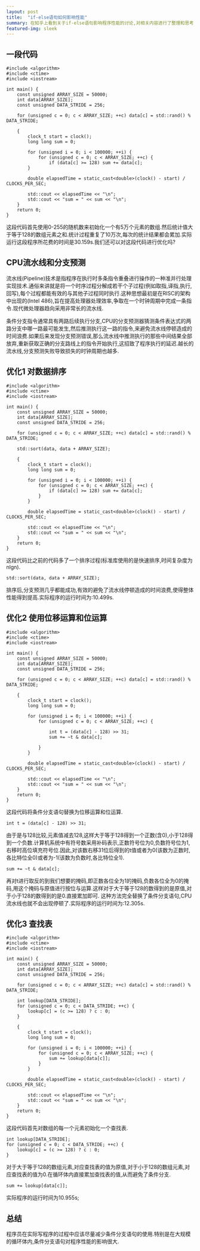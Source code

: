```yaml
---
layout: post
title:  "if-else语句如何影响性能"
summary: 在知乎上看到关于if-else语句影响程序性能的讨论,对相关内容进行了整理和思考.
featured-img: sleek
---
```


## 一段代码 ##
```
#include <algorithm>
#include <ctime>
#include <iostream>

int main() {
    const unsigned ARRAY_SIZE = 50000;
    int data[ARRAY_SIZE];
    const unsigned DATA_STRIDE = 256;

    for (unsigned c = 0; c < ARRAY_SIZE; ++c) data[c] = std::rand() % DATA_STRIDE;
    
    {
        clock_t start = clock();
        long long sum = 0;

        for (unsigned i = 0; i < 100000; ++i) {
            for (unsigned c = 0; c < ARRAY_SIZE; ++c) {
                if (data[c] >= 128) sum += data[c];
        }

        double elapsedTime = static_cast<double>(clock() - start) / CLOCKS_PER_SEC;

        std::cout << elapsedTime << "\n";
        std::cout << "sum = " << sum << "\n";
    }
    return 0;
}
```
这段代码首先使用0-255的随机数来初始化一个有5万个元素的数组.然后统计值大于等于128的数组元素之和.统计过程重复了10万次,每次的统计结果都会累加.实际运行这段程序所花费的时间是30.159s.我们还可以对这段代码进行优化吗?

## CPU流水线和分支预测 ##
流水线(Pipeline)技术是指程序在执行时多条指令重叠进行操作的一种准并行处理实现技术.通俗来讲就是将一个时序过程分解成若干个子过程(例如取指,译指,执行,回写),每个过程都能有效的与其他子过程同时执行.这种思想最初是在RISC的架构中出现的(Intel 486),旨在提高处理器处理效率,争取在一个时钟周期中完成一条指令.现代微处理器趋向采用非常长的流水线.

条件分支指令通常具有两路后续执行分支,CPU的分支预测器猜测条件表达式的两路分支中哪一路最可能发生,然后推测执行这一路的指令,来避免流水线停顿造成的时间浪费.如果后来发现分支预测错误,那么流水线中推测执行的那些中间结果全部放弃,重新获取正确的分支路线上的指令开始执行,这招致了程序执行的延迟.越长的流水线,分支预测失败导致损失的时钟周期也越多.

## 优化1 对数据排序 ##
```
#include <algorithm>
#include <ctime>
#include <iostream>

int main() {
    const unsigned ARRAY_SIZE = 50000;
    int data[ARRAY_SIZE];
    const unsigned DATA_STRIDE = 256;

    for (unsigned c = 0; c < ARRAY_SIZE; ++c) data[c] = std::rand() % DATA_STRIDE;

    std::sort(data, data + ARRAY_SIZE);

    {
        clock_t start = clock();
        long long sum = 0;

        for (unsigned i = 0; i < 100000; ++i) {
            for (unsigned c = 0; c < ARRAY_SIZE; ++c) {
                if (data[c] >= 128) sum += data[c];
            }
        }

        double elapsedTime = static_cast<double>(clock() - start) / CLOCKS_PER_SEC;

        std::cout << elapsedTime << "\n";
        std::cout << "sum = " << sum << "\n";
    }
    return 0;
}
```
这段代码比之前的代码多了一个排序过程(标准库使用的是快速排序,时间复杂度为nlgn).
```
std::sort(data, data + ARRAY_SIZE);
```
排序后,分支预测几乎都能成功,有效的避免了流水线停顿造成的时间浪费,使得整体性能得到提高.实际程序的运行时间为:10.499s.

## 优化2 使用位移运算和位运算 ##
```
#include <algorithm>
#include <ctime>
#include <iostream>

int main() {
    const unsigned ARRAY_SIZE = 50000;
    int data[ARRAY_SIZE];
    const unsigned DATA_STRIDE = 256;

    for (unsigned c = 0; c < ARRAY_SIZE; ++c) data[c] = std::rand() % DATA_STRIDE;
    
    {
        clock_t start = clock();
        long long sum = 0;

        for (unsigned i = 0; i < 100000; ++i) {
            for (unsigned c = 0; c < ARRAY_SIZE; ++c) {

                int t = (data[c] - 128) >> 31;
                sum += ~t & data[c];

            }
        }

        double elapsedTime = static_cast<double>(clock() - start) / CLOCKS_PER_SEC;

        std::cout << elapsedTime << "\n";
        std::cout << "sum = " << sum << "\n";
    }
    return 0;
}
```
这段代码将条件分支语句替换为位移运算和位运算.
```
int t = (data[c] - 128) >> 31;
```
由于是与128比较,元素值减去128,这样大于等于128得到一个正数(含0),小于128得到一个负数.计算机系统中有符号数采用补码表示,正数符号位为0,负数符号位为1,右移时高位填充符号位.因此,对该数右移31位后得到的t值或者为0(该数为正数时,各比特位全0)或者为-1(该数为负数时,各比特位全1).
```
sum += ~t & data[c];
```
再对t进行取反的到我们想要的掩码,即正数各位全为1的掩码,负数各位全为0的掩码,用这个掩码与原值进行按位与运算.这样对于大于等于128的数得到的是原值,对于小于128的数得到的是0.直接累加即可.
这种方法完全替换了条件分支语句,CPU流水线也就不会出现停顿了.实际程序的运行时间为:12.305s.

## 优化3 查找表 ##
```
#include <algorithm>
#include <ctime>
#include <iostream>

int main() {
    const unsigned ARRAY_SIZE = 50000;
    int data[ARRAY_SIZE];
    const unsigned DATA_STRIDE = 256;

    for (unsigned c = 0; c < ARRAY_SIZE; ++c) data[c] = std::rand() % DATA_STRIDE;

    int lookup[DATA_STRIDE];
    for (unsigned c = 0; c < DATA_STRIDE; ++c) {
        lookup[c] = (c >= 128) ? c : 0;
    }
    
    {
        clock_t start = clock();
        long long sum = 0;

        for (unsigned i = 0; i < 100000; ++i) {
            for (unsigned c = 0; c < ARRAY_SIZE; ++c) {
                sum += lookup[data[c]];
            }
        }

        double elapsedTime = static_cast<double>(clock() - start) / CLOCKS_PER_SEC;

        std::cout << elapsedTime << "\n";
        std::cout << "sum = " << sum << "\n";
    }
    return 0;
}
```
这段代码首先对数组的每一个元素初始化一个查找表.
```
int lookup[DATA_STRIDE];
for (unsigned c = 0; c < DATA_STRIDE; ++c) {
    lookup[c] = (c >= 128) ? c : 0;
}
```
对于大于等于128的数组元素,对应查找表的值为原值,对于小于128的数组元素,对应查找表的值为0.在循环体内直接累加查找表的值,从而避免了条件分支.
```
sum += lookup[data[c]];
```
实际程序的运行时间为10.955s;

## 总结 ##
程序员在实际写程序的过程中应该尽量减少条件分支语句的使用.特别是在大规模的循环体内,条件分支语句对程序性能的影响很大.
